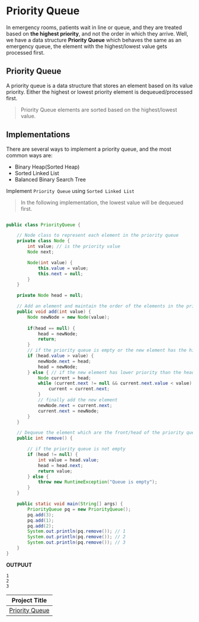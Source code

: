 # Priority Queue 
In emergency rooms, patients wait in line or queue, and they are treated based on **the highest priority**, and not the order in which they arrive. Well, we have a data structure **Priority Queue** which behaves the same as an emergency queue, the element with the highest/lowest value gets processed first.  

## Priority Queue 
A priority queue is a data structure that stores an element based on its value priority. Either the highest or lowest priority element is dequeued/processed first.

> Priority Queue elements are sorted based on the highest/lowest value.

## Implementations
There are several ways to implement a priority queue, and the most common ways are:
- Binary Heap(Sorted Heap)
- Sorted Linked List
- Balanced Binary Search Tree

Implement `Priority Queue` using `Sorted Linked List`

> In the following implementation, the lowest value will be dequeued first.

```java

public class PriorityQueue {

    // Node class to represent each element in the priority queue 
    private class Node {
        int value; // is the priority value
        Node next; 

        Node(int value) {
            this.value = value;
            this.next = null;
        }
    }

    private Node head = null;

    // Add an element and maintain the order of the elements in the priority queue
    public void add(int value) {
        Node newNode = new Node(value);
        
        if(head == null) {
            head = newNode;
            return;
        }
        // if the priority queue is empty or the new element has the highest priority
        if (head.value > value) {
            newNode.next = head;
            head = newNode;
        } else { // if the new element has lower priority than the head
            Node current = head;
            while (current.next != null && current.next.value < value) {
                current = current.next;
            }
            // finally add the new element
            newNode.next = current.next;
            current.next = newNode;
        }
    }

    // Dequeue the element which are the front/head of the priority queue
    public int remove() {

        // if the priority queue is not empty
        if (head != null) {
            int value = head.value;
            head = head.next;
            return value;
        } else {
            throw new RuntimeException("Queue is empty");
        }
    }

    public static void main(String[] args) {
        PriorityQueue pq = new PriorityQueue();
        pq.add(3);
        pq.add(1);
        pq.add(2);
        System.out.println(pq.remove()); // 1
        System.out.println(pq.remove()); // 2
        System.out.println(pq.remove()); // 3
    }
}
```

**OUTPUUT**
```
1
2
3
```

Project Title | 
|:-----------:|
|[Priority Queue](https://github.com/SAFCSP-Team/priority-queue) |

